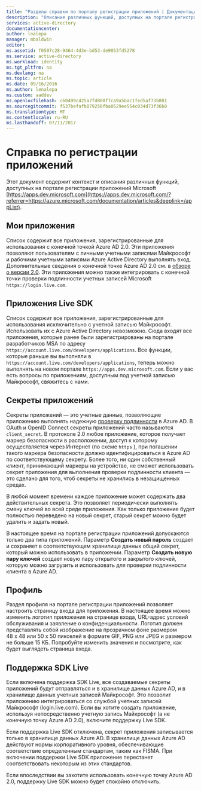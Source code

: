 ```yaml
---
title: "Разделы справки по порталу регистрации приложений | Документация Майкрософт"
description: "Описание различных функций, доступных на портале регистрации приложений Майкрософт."
services: active-directory
documentationcenter: 
author: lnalepa
manager: mbaldwin
editor: 
ms.assetid: f0507c28-9464-4d3e-bd53-de9053fd5278
ms.service: active-directory
ms.workload: identity
ms.tgt_pltfrm: na
ms.devlang: na
ms.topic: article
ms.date: 09/16/2016
ms.author: lenalepa
ms.custom: aaddev
ms.openlocfilehash: c60499c425a7fd800f7ca9a5bac1fed5af73b801
ms.sourcegitcommit: f537befafb079256fba0529ee554c034d73f36b0
ms.translationtype: MT
ms.contentlocale: ru-RU
ms.lasthandoff: 07/11/2017
---
```

# <a name="app-registration-reference"></a>Справка по регистрации приложений
Этот документ содержит контекст и описания различных функций, доступных на портале регистрации приложений Microsoft [https://apps.dev.microsoft.com](https://apps.dev.microsoft.com/?referrer=https://azure.microsoft.com/documentation/articles&deeplink=/appList).

## <a name="my-applications"></a>Мои приложения
Список содержит все приложения, зарегистрированные для использования с конечной точкой Azure AD 2.0.  Эти приложения позволяют пользователям с личными учетными записями Майкрософт и рабочими учетными записями Azure Active Directory выполнять вход.  Дополнительные сведения о конечной точке Azure AD 2.0 см. в [обзоре о версии 2.0](active-directory-appmodel-v2-overview.md).  Эти приложения можно также интегрировать с конечной точки проверки подлинности учетных записей Microsoft `https://login.live.com`.

## <a name="live-sdk-applications"></a>Приложения Live SDK
Список содержит все приложения, зарегистрированные для использования исключительно с учетной записью Майкрософт.  Использовать их с Azure Active Directory невозможно.  Сюда входят все приложения, которые ранее были зарегистрированы на портале разработчиков MSA по адресу `https://account.live.com/developers/applications`.  Все функции, которые раньше вы выполняли в `https://account.live.com/developers/applications`, теперь можно выполнять на новом портале `https://apps.dev.microsoft.com`.  Если у вас есть вопросы по приложениям, доступным под учетной записью Майкрософт, свяжитесь с нами.

## <a name="application-secrets"></a>Секреты приложений
Секреты приложений — это учетные данные, позволяющие приложению выполнять надежную [проверку подлинности](http://tools.ietf.org/html/rfc6749#section-2.3) в Azure AD.  В OAuth и OpenID Connect секреты приложений часто называются `client_secret`.  В протоколе 2.0 любое приложение, которое получает маркер безопасности в расположении, доступ к которому осуществляется через Интернет (по схеме `https` ), при погашении такого маркера безопасности должно идентифицироваться в Azure AD по соответствующему секрету.  Более того, ни один собственный клиент, принимающий маркеры на устройстве, не сможет использовать секрет приложения для выполнения проверки подлинности клиента — это сделано для того, чтоб секреты не хранились в незащищенных средах.

В любой момент времени каждое приложение может содержать два действительных секрета.  Это позволяет периодически выполнять смену ключей во всей среде приложения.  Как только приложение будет полностью переведено на новый секрет, старый секрет можно будет удалить и задать новый.

В настоящее время на портале регистрации приложений допускаются только два типа приложений.  Параметр **Создать новый пароль** создает и сохраняет в соответствующем хранилище данных общий секрет, который можно использовать в приложении.  Параметр **Создать новую пару ключей** создает новую пару открытого и закрытого ключей, которую можно загрузить и использовать для проверки подлинности клиента в Azure AD.

## <a name="profile"></a>Профиль
Раздел профиля на портале регистрации приложений позволяет настроить страницу входа для приложения.  В настоящее время можно изменить логотип приложения на странице входа, URL-адрес условий обслуживания и заявление о конфиденциальности.  Логотип должен представлять собой изображение на прозрачном фоне размером 48 x 48 или 50 x 50 пикселей в формате GIF, PNG или JPEG и размером не больше 15 КБ.  Попробуйте изменить значения и посмотрите, как будет выглядеть страница входа.

## <a name="live-sdk-support"></a>Поддержка SDK Live
Если включена поддержка SDK Live, все создаваемые секреты приложений будут отправляться и в хранилище данных Azure AD, и в хранилище данных учетных записей Майкрософт.  Это позволит приложению интегрироваться со службой учетных записей Майкрософт (login.live.com).  Если вы хотите создать приложение, используя непосредственно учетную запись Майкрософт (а не конечную точку Azure AD 2.0), включите поддержку Live SDK.

Если поддержка Live SDK отключена, секрет приложения записывается только в хранилище данных Azure AD.  В хранилище данных Azure AD действуют нормы корпоративного уровня, обеспечивающие соответствие определенным стандартам, таким как FISMA.  При включении поддержки Live SDK приложение перестанет соответствовать некоторым из этих стандартов.

Если впоследствии вы захотите использовать конечную точку Azure AD 2.0, поддержку Live SDK можно будет спокойно отключить.

